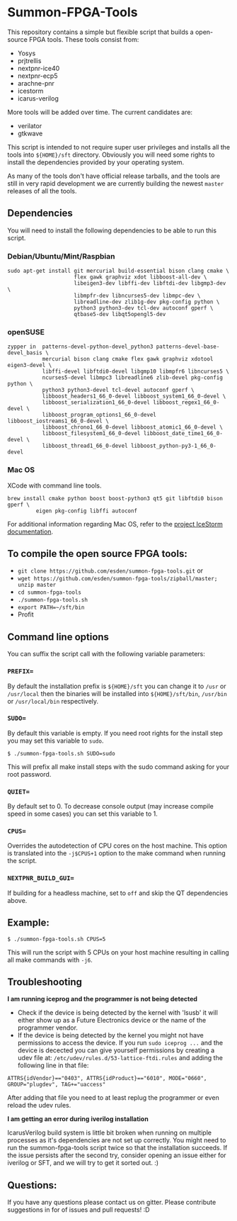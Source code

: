 # Summon-FPGA-Tools

This repository contains a simple but flexible script that builds a open-source
FPGA tools. These tools consist from:

* Yosys
* prjtrellis
* nextpnr-ice40
* nextpnr-ecp5
* arachne-pnr
* icestorm
* icarus-verilog

More tools will be added over time. The current candidates are:

* verilator
* gtkwave

This script is intended to not require super user privileges and installs all
the tools into `${HOME}/sft` directory. Obviously you will need some rights to
install the dependencies provided by your operating system.

As many of the tools don't have official release tarballs, and the tools are
still in very rapid development we are currently building the newest `master`
releases of all the tools.

## Dependencies

You will need to install the following dependencies to be able to run this
script.

### Debian/Ubuntu/Mint/Raspbian

```
sudo apt-get install git mercurial build-essential bison clang cmake \
                     flex gawk graphviz xdot libboost-all-dev \
                     libeigen3-dev libffi-dev libftdi-dev libgmp3-dev \
                     libmpfr-dev libncurses5-dev libmpc-dev \
                     libreadline-dev zlib1g-dev pkg-config python \
                     python3 python3-dev tcl-dev autoconf gperf \
                     qtbase5-dev libqt5opengl5-dev
```

### openSUSE

```
zypper in  patterns-devel-python-devel_python3 patterns-devel-base-devel_basis \
           mercurial bison clang cmake flex gawk graphviz xdotool eigen3-devel \
           libffi-devel libftdi0-devel libgmp10 libmpfr6 libncurses5 \
           ncurses5-devel libmpc3 libreadline6 zlib-devel pkg-config python \
           python3 python3-devel tcl-devel autoconf gperf \
           libboost_headers1_66_0-devel libboost_system1_66_0-devel \
           libboost_serialization1_66_0-devel libboost_regex1_66_0-devel \
           libboost_program_options1_66_0-devel libboost_iostreams1_66_0-devel \
           libboost_chrono1_66_0-devel libboost_atomic1_66_0-devel \
           libboost_filesystem1_66_0-devel libboost_date_time1_66_0-devel \
           libboost_thread1_66_0-devel libboost_python-py3-1_66_0-devel
```

### Mac OS

XCode with command line tools.

```
brew install cmake python boost boost-python3 qt5 git libftdi0 bison gperf \
	     eigen pkg-config libffi autoconf
```

For additional information regarding Mac OS, refer to the [project IceStorm
documentation](http://www.clifford.at/icestorm/notes_osx.html).

## To compile the open source FPGA tools:

* `git clone https://github.com/esden/summon-fpga-tools.git`
 or
* `wget https://github.com/esden/summon-fpga-tools/zipball/master; unzip master`
* `cd summon-fpga-tools`
* `./summon-fpga-tools.sh`
* `export PATH=~/sft/bin`
* Profit

## Command line options

You can suffix the script call with the following variable parameters:

### `PREFIX=`

By default the installation prefix is `${HOME}/sft` you can change it to `/usr`
or `/usr/local` then the binaries will be installed into `${HOME}/sft/bin`,
`/usr/bin` or `/usr/local/bin` respectively.

### `SUDO=`

By default this variable is empty. If you need root rights for the install
step you may set this variable to `sudo`.

```
$ ./summon-fpga-tools.sh SUDO=sudo
```

This will prefix all make install steps with the sudo command asking for
your root password.

### `QUIET=`

By default set to 0. To decrease console output (may increase compile speed
in some cases) you can set this variable to 1.

### `CPUS=`

Overrides the autodetection of CPU cores on the host machine. This option
is translated into the `-j$CPUS+1` option to the make command when running
the script.

### `NEXTPNR_BUILD_GUI=`

If building for a headless machine, set to `off` and skip the QT dependencies
above.

## Example:

```
$ ./summon-fpga-tools.sh CPUS=5
```

This will run the script with 5 CPUs on your host machine resulting in calling
all make commands with `-j6`.

## Troubleshooting

**I am running iceprog and the programmer is not being detected**

* Check if the device is being detected by the kernel with 'lsusb' it will
  either show up as a Future Electronics device or the name of the programmer
  vendor.
* If the device is being detected by the kernel you might not have permissions
  to access the device. If you run `sudo iceprog ...` and the device is
  decected you can give yourself permissions by creating a udev file at:
  `/etc/udev/rules.d/53-lattice-ftdi.rules` and adding the following line in
  that file:
```
ATTRS{idVendor}=="0403", ATTRS{idProduct}=="6010", MODE="0660", GROUP="plugdev", TAG+="uaccess"
```
After adding that file you need to at least replug the programmer or even
reload the udev rules.

**I am getting an error during iverilog installation**

IcarusVerilog build system is little bit broken when running on multiple
processes as it's dependencies are not set up correctly. You might need to run
the summon-fpga-tools script twice so that the installation succeeds. If the
issue persists after the second try, consider opening an issue either for
iverilog or SFT, and we will try to get it sorted out. :)

## Questions:

If you have any questions please contact us on gitter. Please contribute
suggestions in for of issues and pull requests! :D
